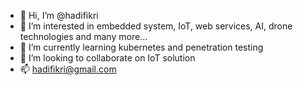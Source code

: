 - 👋 Hi, I’m @hadifikri
- 👀 I’m interested in embedded system, IoT, web services, AI, drone technologies and many more...
- 🌱 I’m currently learning kubernetes and penetration testing
- 💞️ I’m looking to collaborate on IoT solution
- 📫 hadifikri@gmail.com

<!---
hadifikri/hadifikri is a ✨ special ✨ repository because its `README.md` (this file) appears on your GitHub profile.
You can click the Preview link to take a look at your changes.
--->
